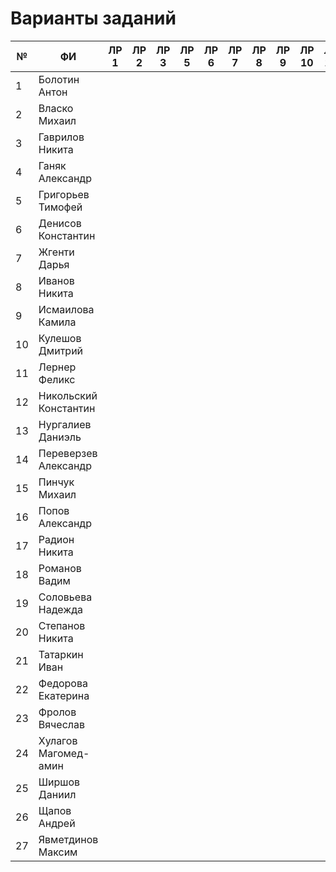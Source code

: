 # Варианты заданий
| №  | ФИ                    | ЛР 1 | ЛР 2 | ЛР 3 | ЛР 5 | ЛР 6 | ЛР 7 | ЛР 8 | ЛР 9 | ЛР 10 | ЛР 11 | ЛР 12 | ЛР 13 | ЛР 14 | ЛР 15 | КП 3 | КП 4 | Зачет |
|----|-----------------------|------|------|------|------|------|------|------|------|-------|-------|-------|-------|-------|-------|------|------|-------|
| 1  | Болотин Антон         |      |      |      |      |      |      |      |      |       |       |       |       |       |       |      |      |       |
| 2  | Власко Михаил         |      |      |      |      |      |      |      |      |       |       |       |       |       |       |      |      |       |
| 3  | Гаврилов Никита       |      |      |      |      |      |      |      |      |       |       |       |       |       |       |      |      |       |
| 4  | Ганяк Александр       |      |      |      |      |      |      |      |      |       |       |       |       |       |       |      |      |       |
| 5  | Григорьев Тимофей     |      |      |      |      |      |      |      |      |       |       |       |       |       |       |      |      |       |
| 6  | Денисов Константин    |      |      |      |      |      |      |      |      |       |       |       |       |       |       |      |      |       |
| 7  | Жгенти Дарья          |      |      |      |      |      |      |      |      |       |       |       |       |       |       |      |      |       |
| 8  | Иванов Никита         |      |      |      |      |      |      |      |      |       |       |       |       |       |       |      |      |       |
| 9  | Исмаилова Камила      |      |      |      |      |      |      |      |      |       |       |       |       |       |       |      |      |       |
| 10 | Кулешов Дмитрий       |      |      |      |      |      |      |      |      |       |       |       |       |       |       |      |      |       |
| 11 | Лернер Феликс         |      |      |      |      |      |      |      |      |       |       |       |       |       |       |      |      |       |
| 12 | Никольский Константин |      |      |      |      |      |      |      |      |       |       |       |       |       |       |      |      |       |
| 13 | Нургалиев  Даниэль    |      |      |      |      |      |      |      |      |       |       |       |       |       |       |      |      |       |
| 14 | Переверзев Александр  |      |      |      |      |      |      |      |      |       |       |       |       |       |       |      |      |       |
| 15 | Пинчук Михаил         |      |      |      |      |      |      |      |      |       |       |       |       |       |       |      |      |       |
| 16 | Попов Александр       |      |      |      |      |      |      |      |      |       |       |       |       |       |       |      |      |       |
| 17 | Радион Никита         |      |      |      |      |      |      |      |      |       |       |       |       |       |       |      |      |       |
| 18 | Романов Вадим         |      |      |      |      |      |      |      |      |       |       |       |       |       |       |      |      |       |
| 19 | Соловьева Надежда     |      |      |      |      |      |      |      |      |       |       |       |       |       |       |      |      |       |
| 20 | Степанов Никита       |      |      |      |      |      |      |      |      |       |       |       |       |       |       |      |      |       |
| 21 | Татаркин Иван         |      |      |      |      |      |      |      |      |       |       |       |       |       |       |      |      |       |
| 22 | Федорова Екатерина    |      |      |      |      |      |      |      |      |       |       |       |       |       |       |      |      |       |
| 23 | Фролов Вячеслав       |      |      |      |      |      |      |      |      |       |       |       |       |       |       |      |      |       |
| 24 | Хулагов Магомед-амин  |      |      |      |      |      |      |      |      |       |       |       |       |       |       |      |      |       |
| 25 | Ширшов Даниил         |      |      |      |      |      |      |      |      |       |       |       |       |       |       |      |      |       |
| 26 | Щапов Андрей          |      |      |      |      |      |      |      |      |       |       |       |       |       |       |      |      |       |
| 27 | Явметдинов Максим     |      |      |      |      |      |      |      |      |       |       |       |       |       |       |      |      |       |
